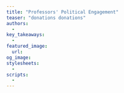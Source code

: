 ```yaml
---
title: "Professors' Political Engagement"
teaser: "donations donations"
authors:
  - 
key_takeaways:
  - 
featured_image:
  url: 
og_image: 
stylesheets:
  - 
scripts:
  -
---
```

